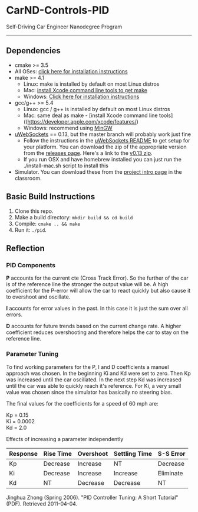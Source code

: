 # CarND-Controls-PID
Self-Driving Car Engineer Nanodegree Program

---

## Dependencies

* cmake >= 3.5
 * All OSes: [click here for installation instructions](https://cmake.org/install/)
* make >= 4.1
  * Linux: make is installed by default on most Linux distros
  * Mac: [install Xcode command line tools to get make](https://developer.apple.com/xcode/features/)
  * Windows: [Click here for installation instructions](http://gnuwin32.sourceforge.net/packages/make.htm)
* gcc/g++ >= 5.4
  * Linux: gcc / g++ is installed by default on most Linux distros
  * Mac: same deal as make - [install Xcode command line tools]((https://developer.apple.com/xcode/features/)
  * Windows: recommend using [MinGW](http://www.mingw.org/)
* [uWebSockets](https://github.com/uWebSockets/uWebSockets) == 0.13, but the master branch will probably work just fine
  * Follow the instructions in the [uWebSockets README](https://github.com/uWebSockets/uWebSockets/blob/master/README.md) to get setup for your platform. You can download the zip of the appropriate version from the [releases page](https://github.com/uWebSockets/uWebSockets/releases). Here's a link to the [v0.13 zip](https://github.com/uWebSockets/uWebSockets/archive/v0.13.0.zip).
  * If you run OSX and have homebrew installed you can just run the ./install-mac.sh script to install this
* Simulator. You can download these from the [project intro page](https://github.com/udacity/CarND-PID-Control-Project/releases) in the classroom.

## Basic Build Instructions

1. Clone this repo.
2. Make a build directory: `mkdir build && cd build`
3. Compile: `cmake .. && make`
4. Run it: `./pid`. 

## Reflection

### PID Components
**P** accounts for the current cte (Cross Track Error). So the further of the car is of the reference line the stronger
the output value will be. A high coefficient for the P-error will allow the car to react quickly but also cause it to
overshoot and oscillate.

**I** accounts for error values in the past. In this case it is just the sum over all errors. 

**D** accounts for future trends based on the current change rate. A higher coefficient reduces overshooting and
therefore helps the car to stay on the reference line.

### Parameter Tuning
To find working parameters for the P, I and D coefficients a manuel approach was chosen. In the beginning Ki and Kd 
were set to zero. Then Kp was increased until the car oscillated. In the next step Kd was increased until the car was
able to quickly reach it's reference. For Ki, a very small value was chosen since the simulator has basically no steering
bias.

The final values for the coefficients for a speed of 60 mph are:

Kp = 0.15</br>
Ki = 0.0002</br>
Kd = 2.0


Effects of increasing a parameter independently

| Response | Rise Time | Overshoot | Settling Time | S-S Error |
|----------|-----------|-----------|---------------|-----------|
| Kp       | Decrease  | Increase  | NT            | Decrease  |
| Ki       | Decrease  | Increase  | Increase      | Eliminate |
| Kd       | NT        | Decrease  | Decrease      | NT        |
Jinghua Zhong (Spring 2006). "PID Controller Tuning: A Short Tutorial" (PDF). Retrieved 2011-04-04.